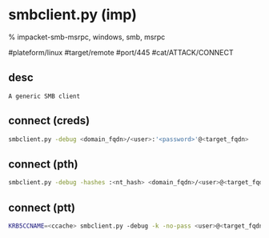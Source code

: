 # smbclient.py (imp)

% impacket-smb-msrpc, windows, smb, msrpc

#plateform/linux #target/remote #port/445 #cat/ATTACK/CONNECT  

## desc
```
A generic SMB client 
```

## connect (creds)
```bash
smbclient.py -debug <domain_fqdn>/<user>:'<password>'@<target_fqdn>
```

## connect (pth)
```bash
smbclient.py -debug -hashes :<nt_hash> <domain_fqdn>/<user>@<target_fqdn>
```

## connect (ptt)
```bash
KRB5CCNAME=<ccache> smbclient.py -debug -k -no-pass <user>@<target_fqdn>
```